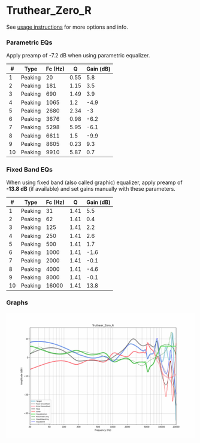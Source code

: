 # Truthear_Zero_R
See [usage instructions](https://github.com/jaakkopasanen/AutoEq#usage) for more options and info.

### Parametric EQs
Apply preamp of -7.2 dB when using parametric equalizer.

|   # | Type    |   Fc (Hz) |    Q |   Gain (dB) |
|-----|---------|-----------|------|-------------|
|   1 | Peaking |        20 | 0.55 |         5.8 |
|   2 | Peaking |       181 | 1.15 |         3.5 |
|   3 | Peaking |       690 | 1.49 |         3.9 |
|   4 | Peaking |      1065 | 1.2  |        -4.9 |
|   5 | Peaking |      2680 | 2.34 |        -3   |
|   6 | Peaking |      3676 | 0.98 |        -6.2 |
|   7 | Peaking |      5298 | 5.95 |        -6.1 |
|   8 | Peaking |      6611 | 1.5  |        -9.9 |
|   9 | Peaking |      8605 | 0.23 |         9.3 |
|  10 | Peaking |      9910 | 5.87 |         0.7 |

### Fixed Band EQs
When using fixed band (also called graphic) equalizer, apply preamp of **-13.8 dB** (if available) and set gains manually with these parameters.

|   # | Type    |   Fc (Hz) |    Q |   Gain (dB) |
|-----|---------|-----------|------|-------------|
|   1 | Peaking |        31 | 1.41 |         5.5 |
|   2 | Peaking |        62 | 1.41 |         0.4 |
|   3 | Peaking |       125 | 1.41 |         2.2 |
|   4 | Peaking |       250 | 1.41 |         2.6 |
|   5 | Peaking |       500 | 1.41 |         1.7 |
|   6 | Peaking |      1000 | 1.41 |        -1.6 |
|   7 | Peaking |      2000 | 1.41 |        -0.1 |
|   8 | Peaking |      4000 | 1.41 |        -4.6 |
|   9 | Peaking |      8000 | 1.41 |        -0.1 |
|  10 | Peaking |     16000 | 1.41 |        13.8 |

### Graphs
![](./Truthear_Zero_R.png)
